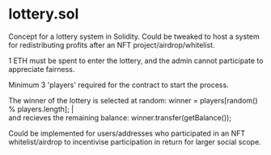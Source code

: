 # lottery.sol

Concept for a lottery system in Solidity. Could be tweaked to host a system for redistributing profits after an NFT project/airdrop/whitelist.

1 ETH must be spent to enter the lottery, and the admin cannot participate to appreciate fairness. 

Minimum 3 'players' required for the contract to start the process.

The winner of the lottery is selected at random: winner = players[random() % players.length];    |    
and recieves the remaining balance: winner.transfer(getBalance());

Could be implemented for users/addresses who participated in an NFT whitelist/airdrop to incentivise participation in return for larger social scope.
